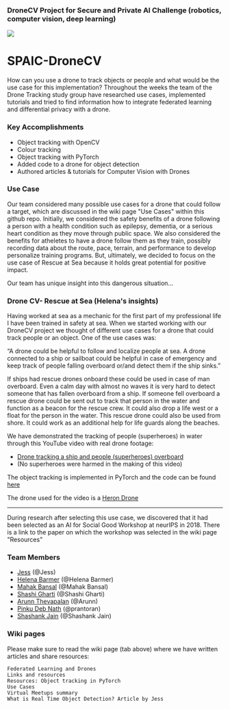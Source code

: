 ### DroneCV Project for Secure and Private AI Challenge (robotics, computer vision, deep learning)

![](https://github.com/jess-s/SPAIC-DroneCV/blob/master/images/drone.jpg)

# SPAIC-DroneCV
How can you use a drone to track objects or people and what would be the use case for this implementation?
Throughout the weeks the team of the Drone Tracking study group have researched use cases, implemented tutorials and tried to find information how to integrate federated learning and differential privacy with a drone.

### Key Accomplishments

* Object tracking with OpenCV
* Colour tracking
* Object tracking with PyTorch
* Added code to a drone for object detection
* Authored articles & tutorials for Computer Vision with Drones

### Use Case
Our team considered many possible use cases for a drone that could follow a target, which are discussed in the wiki page "Use Cases" within this github repo.  Initially, we considered the safety benefits of a drone following a person with a health condition such as epilepsy, dementia, or a serious heart condition as they move through public space.  We also considered the benefits for atheletes to have a drone follow them as they train, possibly recording data about the route, pace, terrain, and performance to develop personalize training programs.  But, ultimately, we decided to focus on the use case of Rescue at Sea because it holds great potential for positive impact.

Our team has unique insight into this dangerous situation... 

### Drone CV- Rescue at Sea (Helena's insights)

Having worked at sea as a mechanic for the first part of my professional life I have been trained in safety at sea. 
When we started working with our DroneCV project we thought of different use cases for a drone that could track people or an object. One of the use cases was:

“A drone could be helpful to follow and localize people at sea. A drone connected to a ship or sailboat could be helpful in case of emergency and keep track of people falling overboard or/and detect them if the ship sinks.”

If ships had rescue drones onboard these could be used in case of man overboard. Even a calm day with almost no waves it is very hard to detect someone that has fallen overboard from a ship. If someone fell overboard a rescue drone could be sent out to track that person in the water and function as a beacon for the rescue crew. It could also drop a life west or a float for the person in the water. 
This rescue drone could also be used from shore. It could work as an additional help for life guards along the beaches.

We have demonstrated the tracking of people (superheroes) in water through this YouTube video with real drone footage:
- [Drone tracking a ship and people (superheroes) overboard](https://youtu.be/MBKmas-Z4_c)
- (No superheroes were harmed in the making of this video)

The object tracking is implemented in PyTorch and the code can be found [here](https://github.com/jess-s/SPAIC-DroneCV/tree/master/PyTorch_Objecttracking)

The drone used for the video is a [Heron Drone](https://www.kjell.com/se/produkter/hem-kontor-fritid/fritid/dronare-quadrocopter/dronare-med-kamera/heron-dronare-med-kamera-p51107?gclid=CjwKCAjw7uPqBRBlEiwAYDsr12AkBzrjregM2xXXO8sEZm3WuRMCH2uPEM7TDnVz154f1I0E8ZwcrRoCKwsQAvD_BwE&gclsrc=aw.ds)
***
During research after selecting this use case, we discovered that it had  been selected as an AI for Social Good Workshop at neurIPS in 2018.  There is a link to the paper on which the workshop was selected in the wiki page "Resources"

### Team Members
- [Jess](https://github.com/jess-s) (@Jess) 
- [Helena Barmer](https://github.com/helenabarmer) (@Helena Barmer) 
- [Mahak Bansal](https://github.com/mahakbansal) (@Mahak Bansal) 
- [Shashi Gharti](https://github.com/shashigharti) (@Shashi Gharti) 
- [Arunn Thevapalan](https://github.com/arunn-thevapalan) (@Arunn) 
- [Pinku Deb Nath](https://github.com/prantoran) (@prantoran) 
- [Shashank Jain](https://github.com/Shashankjain12) (@Shashank Jain) 


### Wiki pages

Please make sure to read the wiki page (tab above) where we have written articles and share resources:

    Federated Learning and Drones
    Links and resources
    Resources: Object tracking in PyTorch
    Use Cases
    Virtual Meetups summary
    What is Real Time Object Detection? Article by Jess
